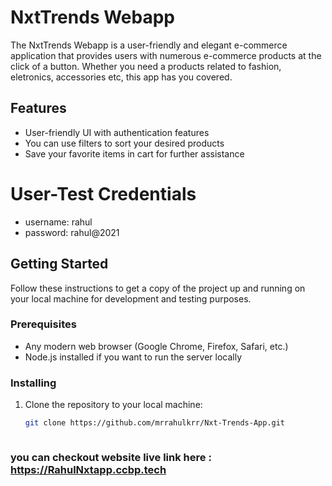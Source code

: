 # NxtTrends Webapp

The NxtTrends Webapp is a user-friendly and elegant e-commerce application that provides users with numerous e-commerce products at the click of a button. Whether you need a products related to fashion, eletronics, accessories etc, this app has you covered.

## Features

- User-friendly UI with authentication features
- You can use filters to sort your desired products
- Save your favorite items in cart for further assistance

# User-Test Credentials
- username: rahul
- password: rahul@2021

## Getting Started

Follow these instructions to get a copy of the project up and running on your local machine for development and testing purposes.

### Prerequisites

- Any modern web browser (Google Chrome, Firefox, Safari, etc.)
- Node.js installed if you want to run the server locally

### Installing

1. Clone the repository to your local machine:
   ```sh
   git clone https://github.com/mrrahulkrr/Nxt-Trends-App.git



### you can checkout website live link here : https://RahulNxtapp.ccbp.tech
